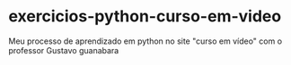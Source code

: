 # exercicios-python-curso-em-video
Meu processo de aprendizado em python no site "curso em vídeo" com o professor
Gustavo guanabara

